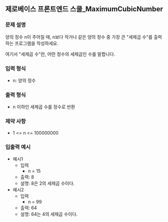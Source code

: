 ## 제로베이스 프론트엔드 스쿨_MaximumCubicNumber
### 문제 설명
양의 정수 n이 주어질 때, n보다 작거나 같은 양의 정수 중 가장 큰 "세제곱 수"를 출력하는 프로그램을 작성하세요.

여기서 "세제곱 수"란, 어떤 정수의 세제곱인 수를 말합니다.

### 입력 형식
* n: 양의 정수
### 출력 형식
* n 이하인 세제곱 수를 정수로 반환
### 제약 사항
* 1 <= n <= 100000000
### 입출력 예시
* 예시1
  * 입력
    * n = 15
  * 출력: 8
  * 설명: 8은 2의 세제곱 수이다.
* 예시2
  * 입력
    * n = 99
  * 출력: 64
  * 설명: 64는 4의 세제곱 수이다.